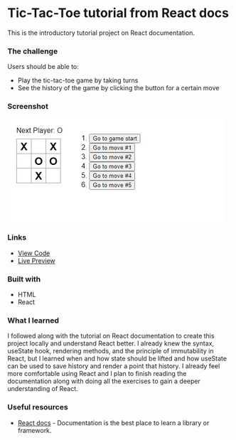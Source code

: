 # Tic-Tac-Toe tutorial from React docs

This is the introductory tutorial project on React documentation.  

### The challenge

Users should be able to:

- Play the tic-tac-toe game by taking turns
- See the history of the game by clicking the button for a certain move

### Screenshot

![](./screenshot.jpeg)

### Links

- [View Code](https://github.com/elizerdim/react-tic-tac-toe)
- [Live Preview](https://react-tic-tac-toe-sage-psi.vercel.app/)

### Built with

- HTML
- React

### What I learned

I followed along with the tutorial on React documentation to create this project locally and understand React better. I already knew the syntax, useState hook, rendering methods, and the principle of immutability in React, but I learned when and how state should be lifted and how useState can be used to save history and render a point that history. I already feel more comfortable using React and I plan to finish reading the documentation along with doing all the exercises to gain a deeper understanding of React.

### Useful resources

- [React docs](https://react.dev/) - Documentation is the best place to learn a library or framework.
